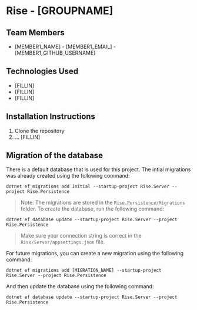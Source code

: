 # Rise - [GROUPNAME]

## Team Members
- [MEMBER1_NAME] - [MEMBER1_EMAIL] - [MEMBER1_GITHUB_USERNAME]

## Technologies Used
- [FILLIN] 
- [FILLIN]
- [FILLIN]

## Installation Instructions
1. Clone the repository
2. ... [FILLIN]


## Migration of the database
There is a default database that is used for this project. The intial migrations was already created using the following command:
```
dotnet ef migrations add Initial --startup-project Rise.Server --project Rise.Persistence
```
> Note: The migrations are stored in the `Rise.Persistence/Migrations` folder.
To create the database, run the following command:
```
dotnet ef database update --startup-project Rise.Server --project Rise.Persistence
```
> Make sure your connection string is correct in the `Rise/Server/appsettings.json` file.

For future migrations, you can create a new migration using the following command:
```
dotnet ef migrations add [MIGRATION_NAME] --startup-project Rise.Server --project Rise.Persistence
```
And then update the database using the following command:
```
dotnet ef database update --startup-project Rise.Server --project Rise.Persistence
```
